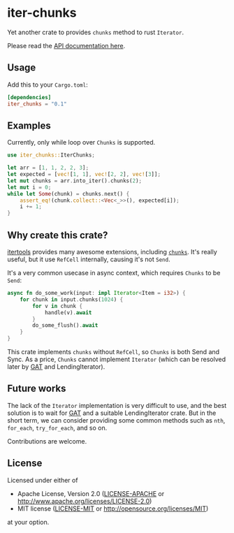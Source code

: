 # iter-chunks

Yet another crate to provides `chunks` method to rust `Iterator`.

Please read the [API documentation here](https://docs.rs/iter-chunks/).

## Usage

Add this to your `Cargo.toml`:

```toml
[dependencies]
iter_chunks = "0.1"
```

## Examples

Currently, only while loop over `Chunks` is supported.

```rust
use iter_chunks::IterChunks;

let arr = [1, 1, 2, 2, 3];
let expected = [vec![1, 1], vec![2, 2], vec![3]];
let mut chunks = arr.into_iter().chunks(2);
let mut i = 0;
while let Some(chunk) = chunks.next() {
    assert_eq!(chunk.collect::<Vec<_>>(), expected[i]);
    i += 1;
}
```

## Why create this crate?

[itertools](https://crates.io/crates/itertools) provides many awesome extensions, including [`chunks`](https://docs.rs/itertools/0.10.3/itertools/trait.Itertools.html#method.chunks). It's really useful, but it use `RefCell` internally, causing it's not `Send`.

It's a very common usecase in async context, which requires `Chunks` to be `Send`:

```rust
async fn do_some_work(input: impl Iterator<Item = i32>) {
    for chunk in input.chunks(1024) {
        for v in chunk {
            handle(v).await
        }
        do_some_flush().await
    }
}
```


This crate implements `chunks` without `RefCell`, so `Chunks` is both Send and Sync. As a price, `Chunks` cannot implement `Iterator` (which can be resolved later by [GAT][GAT] and LendingIterator).

## Future works

The lack of the `Iterator` implementation is very difficult to use, and the best solution is to wait for [GAT][GAT] and a suitable LendingIterator crate. But in the short term, we can consider providing some common methods such as `nth`, `for_each`, `try_for_each`, and so on.

Contributions are welcome.

## License

Licensed under either of

 * Apache License, Version 2.0
   ([LICENSE-APACHE](LICENSE-APACHE) or http://www.apache.org/licenses/LICENSE-2.0)
 * MIT license
   ([LICENSE-MIT](LICENSE-MIT) or http://opensource.org/licenses/MIT)

at your option.


[GAT]: https://github.com/rust-lang/rust/issues/44265
